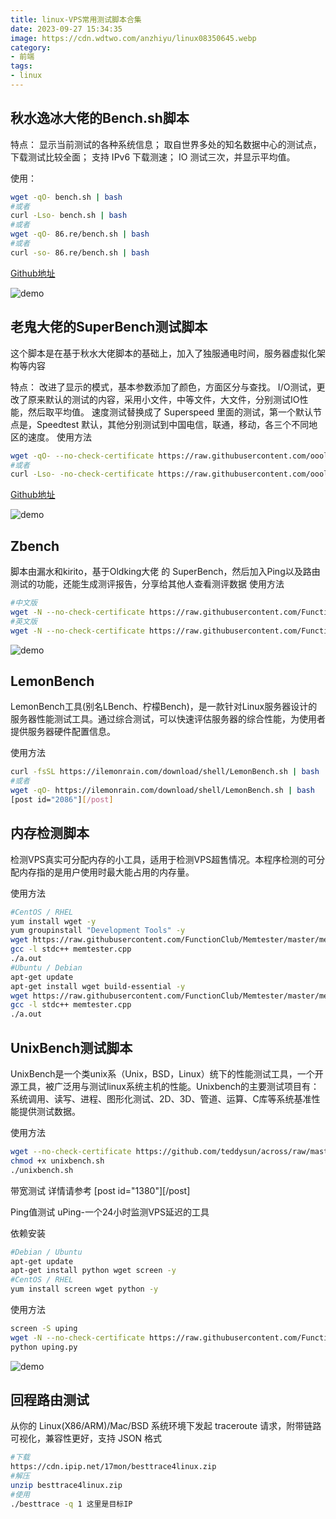 ```yaml
---
title: linux-VPS常用测试脚本合集
date: 2023-09-27 15:34:35
image: https://cdn.wdtwo.com/anzhiyu/linux08350645.webp
category: 
- 前端
tags: 
- linux
---
```


## 秋水逸冰大佬的Bench.sh脚本

特点：
显示当前测试的各种系统信息；
取自世界多处的知名数据中心的测试点，下载测试比较全面；
支持 IPv6 下载测速；
IO 测试三次，并显示平均值。

使用：
```bash
wget -qO- bench.sh | bash
#或者
curl -Lso- bench.sh | bash
#或者
wget -qO- 86.re/bench.sh | bash
#或者
curl -so- 86.re/bench.sh | bash
```

[Github地址](https://github.com/teddysun/across/blob/master/bench.sh)

![demo](https://cdn.wdtwo.com/linux/0076lr2Tgy1fs66v8tgymj30jw0rdabz.jpg)

## 老鬼大佬的SuperBench测试脚本

这个脚本是在基于秋水大佬脚本的基础上，加入了独服通电时间，服务器虚拟化架构等内容

特点：
改进了显示的模式，基本参数添加了颜色，方面区分与查找。
I/O测试，更改了原来默认的测试的内容，采用小文件，中等文件，大文件，分别测试IO性能，然后取平均值。
速度测试替换成了 Superspeed 里面的测试，第一个默认节点是，Speedtest 默认，其他分别测试到中国电信，联通，移动，各三个不同地区的速度。
使用方法
```bash
wget -qO- --no-check-certificate https://raw.githubusercontent.com/oooldking/script/master/superbench.sh | bash
#或者
curl -Lso- -no-check-certificate https://raw.githubusercontent.com/oooldking/script/master/superbench.sh | bash
```
[Github地址](https://github.com/oooldking/script/blob/master/superbench.sh)

![demo](https://cdn.wdtwo.com/linux/0076lr2Tgy1fs66z8i6suj30dc0crwjg.jpg)


## Zbench

脚本由漏水和kirito，基于Oldking大佬 的 SuperBench，然后加入Ping以及路由测试的功能，还能生成测评报告，分享给其他人查看测评数据
使用方法
```bash
#中文版
wget -N --no-check-certificate https://raw.githubusercontent.com/FunctionClub/ZBench/master/ZBench-CN.sh && bash ZBench-CN.sh
#英文版
wget -N --no-check-certificate https://raw.githubusercontent.com/FunctionClub/ZBench/master/ZBench.sh && bash ZBench.sh
```
![demo](https://cdn.wdtwo.com/linux/0076lr2Tgy1fs673ffsiyj30ll0vbdpc.jpg)


## LemonBench
LemonBench工具(别名LBench、柠檬Bench)，是一款针对Linux服务器设计的服务器性能测试工具。通过综合测试，可以快速评估服务器的综合性能，为使用者提供服务器硬件配置信息。

使用方法
```bash
curl -fsSL https://ilemonrain.com/download/shell/LemonBench.sh | bash
#或者
wget -qO- https://ilemonrain.com/download/shell/LemonBench.sh | bash
[post id="2086"][/post]
```

## 内存检测脚本
检测VPS真实可分配内存的小工具，适用于检测VPS超售情况。本程序检测的可分配内存指的是用户使用时最大能占用的内存量。

使用方法
```bash
#CentOS / RHEL
yum install wget -y
yum groupinstall "Development Tools" -y
wget https://raw.githubusercontent.com/FunctionClub/Memtester/master/memtester.cpp
gcc -l stdc++ memtester.cpp
./a.out
#Ubuntu / Debian
apt-get update
apt-get install wget build-essential -y
wget https://raw.githubusercontent.com/FunctionClub/Memtester/master/memtester.cpp
gcc -l stdc++ memtester.cpp
./a.out
```
## UnixBench测试脚本
UnixBench是一个类unix系（Unix，BSD，Linux）统下的性能测试工具，一个开源工具，被广泛用与测试linux系统主机的性能。Unixbench的主要测试项目有：系统调用、读写、进程、图形化测试、2D、3D、管道、运算、C库等系统基准性能提供测试数据。

使用方法
```bash
wget --no-check-certificate https://github.com/teddysun/across/raw/master/unixbench.sh
chmod +x unixbench.sh
./unixbench.sh
```

带宽测试
详情请参考
[post id="1380"][/post]

Ping值测试
uPing-一个24小时监测VPS延迟的工具

依赖安装
```bash
#Debian / Ubuntu
apt-get update
apt-get install python wget screen -y
#CentOS / RHEL
yum install screen wget python -y
```

使用方法
```bash
screen -S uping
wget -N --no-check-certificate https://raw.githubusercontent.com/FunctionClub/uPing/master/uping.py
python uping.py
```
![demo](https://cdn.wdtwo.com/linux/0076lr2Tgy1fs6d8oz9tdj30uc12g7bn.jpg)

## 回程路由测试
从你的 Linux(X86/ARM)/Mac/BSD 系统环境下发起 traceroute 请求，附带链路可视化，兼容性更好，支持 JSON 格式
```bash
#下载
https://cdn.ipip.net/17mon/besttrace4linux.zip
#解压
unzip besttrace4linux.zip
#使用
./besttrace -q 1 这里是目标IP
```